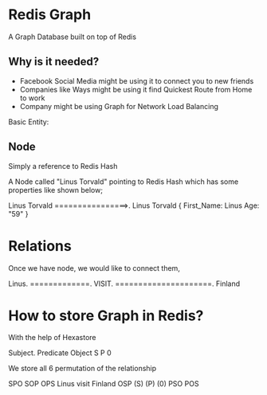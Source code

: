 # Redis Graph

A Graph Database built on top of Redis

## Why is it needed?

- Facebook Social Media might be using it to connect you to new friends
- Companies like Ways might be using it find Quickest Route from Home to work
- Company might be using Graph for Network Load Balancing

Basic Entity:

## Node 
Simply a reference to Redis Hash

A Node called "Linus Torvald" pointing to Redis Hash which has some properties like shown below;


Linus Torvald ================>.  Linus Torvald {
                                   First_Name: Linus 
                                   Age: "59"
                                   }
 
# Relations


Once we have node, we would like to connect them,

Linus. =============. VISIT. =====================.  Finland

# How to store Graph in Redis?

With the help of Hexastore

  Subject.   Predicate            Object
     S           P                  0
     
     
We store all 6 permutation of the relationship

SPO
SOP
OPS                       Linus visit Finland
OSP                         (S)  (P)  (0)
PSO
POS


